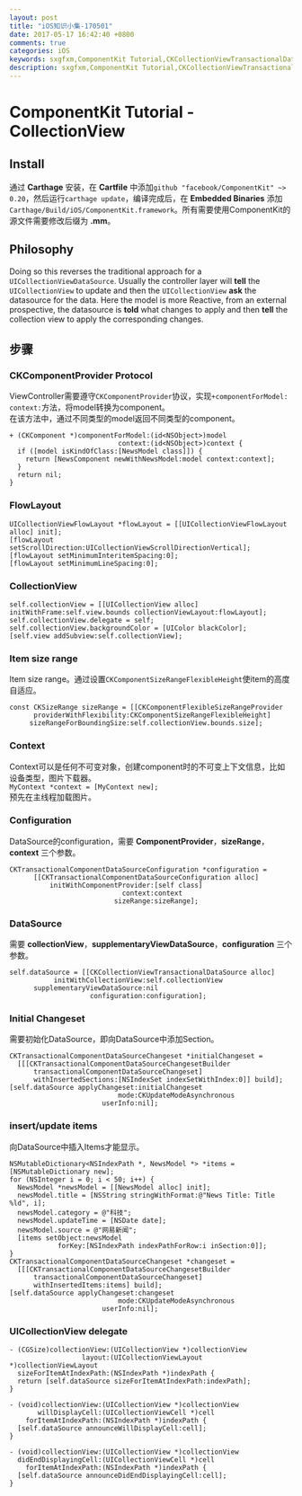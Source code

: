 ```yaml
---
layout: post
title: "iOS知识小集-170501"
date: 2017-05-17 16:42:40 +0800
comments: true
categories: iOS
keywords: sxgfxm,ComponentKit Tutorial,CKCollectionViewTransactionalDataSource
description: sxgfxm,ComponentKit Tutorial,CKCollectionViewTransactionalDataSource
---
```


# ComponentKit Tutorial - CollectionView

## Install
通过 **Carthage** 安装，在 **Cartfile** 中添加`github "facebook/ComponentKit" ~> 0.20`，然后运行`carthage update`，编译完成后，在 **Embedded Binaries** 添加`Carthage/Build/iOS/ComponentKit.framework`。所有需要使用ComponentKit的源文件需要修改后缀为 **.mm**。

## Philosophy
Doing so this reverses the traditional approach for a `UICollectionViewDataSource`. Usually the controller layer will **tell** the `UICollectionView` to update and then the `UICollectionView` **ask** the datasource for the data. Here the model is  more Reactive, from an external prospective, the datasource is **told** what changes to apply and then **tell** the collection view to apply the corresponding changes.

<!-- more -->

## 步骤
### CKComponentProvider Protocol

ViewController需要遵守`CKComponentProvider`协议，实现`+componentForModel: context:`方法，将model转换为component。  
在该方法中，通过不同类型的model返回不同类型的component。  

~~~
+ (CKComponent *)componentForModel:(id<NSObject>)model
                           context:(id<NSObject>)context {
  if ([model isKindOfClass:[NewsModel class]]) {
    return [NewsComponent newWithNewsModel:model context:context];
  }
  return nil;
}
~~~

### FlowLayout  

~~~
UICollectionViewFlowLayout *flowLayout = [[UICollectionViewFlowLayout alloc] init];
[flowLayout setScrollDirection:UICollectionViewScrollDirectionVertical];
[flowLayout setMinimumInteritemSpacing:0];
[flowLayout setMinimumLineSpacing:0];
~~~

### CollectionView  



~~~
self.collectionView = [[UICollectionView alloc] initWithFrame:self.view.bounds collectionViewLayout:flowLayout];
self.collectionView.delegate = self;
self.collectionView.backgroundColor = [UIColor blackColor];
[self.view addSubview:self.collectionView];
~~~

### Item size range  

Item size range。通过设置`CKComponentSizeRangeFlexibleHeight`使item的高度自适应。  



~~~
const CKSizeRange sizeRange = [[CKComponentFlexibleSizeRangeProvider
      providerWithFlexibility:CKComponentSizeRangeFlexibleHeight]
     sizeRangeForBoundingSize:self.collectionView.bounds.size];
~~~
### Context  

Context可以是任何不可变对象，创建component时的不可变上下文信息，比如设备类型，图片下载器。  
`MyContext *context = [MyContext new];`  
预先在主线程加载图片。  

### Configuration  

DataSource的configuration，需要 **ComponentProvider**，**sizeRange**，**context** 三个参数。  



~~~
CKTransactionalComponentDataSourceConfiguration *configuration =
      [[CKTransactionalComponentDataSourceConfiguration alloc]
          initWithComponentProvider:[self class]
                            context:context
                          sizeRange:sizeRange];
~~~

### DataSource  

需要 **collectionView**，**supplementaryViewDataSource**，**configuration** 三个参数。  



~~~
self.dataSource = [[CKCollectionViewTransactionalDataSource alloc]
           initWithCollectionView:self.collectionView
      supplementaryViewDataSource:nil
                    configuration:configuration];
~~~

### Initial Changeset  

需要初始化DataSource，即向DataSource中添加Section。  



~~~
CKTransactionalComponentDataSourceChangeset *initialChangeset =
  [[[CKTransactionalComponentDataSourceChangesetBuilder
      transactionalComponentDataSourceChangeset]
      withInsertedSections:[NSIndexSet indexSetWithIndex:0]] build];
[self.dataSource applyChangeset:initialChangeset
                           mode:CKUpdateModeAsynchronous
                       userInfo:nil];
~~~

### insert/update items  

向DataSource中插入Items才能显示。  



~~~
NSMutableDictionary<NSIndexPath *, NewsModel *> *items = [NSMutableDictionary new];
for (NSInteger i = 0; i < 50; i++) {
  NewsModel *newsModel = [[NewsModel alloc] init];
  newsModel.title = [NSString stringWithFormat:@"News Title: Title %ld", i];
  newsModel.category = @"科技";
  newsModel.updateTime = [NSDate date];
  newsModel.source = @"网易新闻";
  [items setObject:newsModel
            forKey:[NSIndexPath indexPathForRow:i inSection:0]];
}
CKTransactionalComponentDataSourceChangeset *changeset =
  [[[CKTransactionalComponentDataSourceChangesetBuilder
      transactionalComponentDataSourceChangeset]
      withInsertedItems:items] build];
[self.dataSource applyChangeset:changeset
                           mode:CKUpdateModeAsynchronous
                       userInfo:nil];
~~~

### UICollectionView delegate  



~~~
- (CGSize)collectionView:(UICollectionView *)collectionView
                  layout:(UICollectionViewLayout *)collectionViewLayout
  sizeForItemAtIndexPath:(NSIndexPath *)indexPath {
  return [self.dataSource sizeForItemAtIndexPath:indexPath];
}

- (void)collectionView:(UICollectionView *)collectionView
       willDisplayCell:(UICollectionViewCell *)cell
    forItemAtIndexPath:(NSIndexPath *)indexPath {
  [self.dataSource announceWillDisplayCell:cell];
}

- (void)collectionView:(UICollectionView *)collectionView
  didEndDisplayingCell:(UICollectionViewCell *)cell
    forItemAtIndexPath:(NSIndexPath *)indexPath {
  [self.dataSource announceDidEndDisplayingCell:cell];
}
~~~
